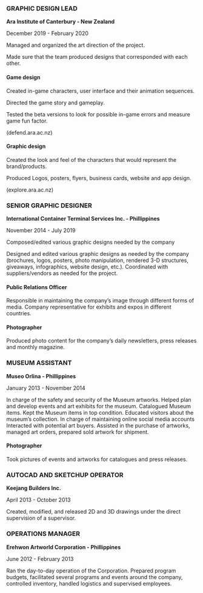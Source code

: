 ### GRAPHIC DESIGN LEAD

**Ara Institute of Canterbury - New Zealand**

December 2019 - February 2020

Managed and organized the art direction of the project.

Made sure that the team produced
designs that corresponded with each other.

#### **Game design**

Created in-game characters, user interface and their animation sequences.

Directed the game story and gameplay.

Tested the beta versions to look for possible in-game errors and measure game fun factor.

(defend.ara.ac.nz)

#### **Graphic design**

Created the look and feel of the characters that would represent the brand/products.

Produced Logos, posters, flyers, business cards, website and app design.

(explore.ara.ac.nz)

### SENIOR GRAPHIC DESIGNER

**International Container Terminal Services Inc. - Phillippines**

November 2014 - July 2019

Composed/edited various graphic designs needed by the company

Designed and edited various graphic designs as needed by the company (brochures, logos,
posters, photo manipulation, rendered 3-D structures, giveaways, infographics, website
design, etc.). Coordinated with suppliers/vendors as needed for the project.

#### **Public Relations Officer**

Responsible in maintaining the company’s image through different forms of media.
Company representative for exhibits and expos in different countries.

#### **Photographer**

Produced photo content for the company’s daily newsletters, press releases and monthly magazine.

### MUSEUM ASSISTANT

**Museo Orlina - Phillippines**

January 2013 - November 2014

In charge of the safety and security of the Museum artworks.
Helped plan and develop events and art exhibits for the museum.
Catalogued Museum items. Kept the Museum items in top condition.
Educated visitors about the museum’s collection.
In charge of maintaining online social media accounts
Interacted with potential art buyers.
Assisted in the purchase of artworks, managed art orders, prepared sold artwork for shipment.

#### **Photographer**

Took pictures of events and artworks for catalogues and press releases.

### AUTOCAD AND SKETCHUP OPERATOR

**Keejang Builders Inc.**

April 2013 - October 2013

Created, modified, and released 2D and 3D drawings under the direct supervision of a supervisor.

### OPERATIONS MANAGER

**Erehwon Artworld Corporation - Phillippines**

June 2012 - February 2013

Ran the day-to-day operation of the Corporation.
Prepared program budgets, facilitated several programs and events around the company, controlled inventory, handled logistics and supervised employees.

